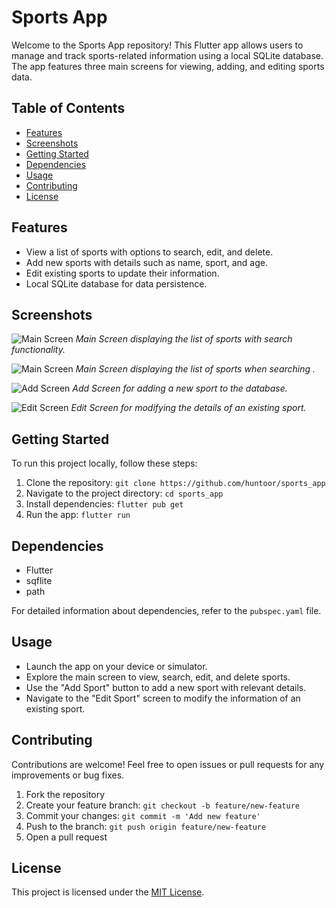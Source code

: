 # Sports App

Welcome to the Sports App repository! This Flutter app allows users to manage and track sports-related information using a local SQLite database. The app features three main screens for viewing, adding, and editing sports data.

## Table of Contents

- [Features](#features)
- [Screenshots](#screenshots)
- [Getting Started](#getting-started)
- [Dependencies](#dependencies)
- [Usage](#usage)
- [Contributing](#contributing)
- [License](#license)

## Features

- View a list of sports with options to search, edit, and delete.
- Add new sports with details such as name, sport, and age.
- Edit existing sports to update their information.
- Local SQLite database for data persistence.

## Screenshots

![Main Screen](screenshots/main_screen.png)
*Main Screen displaying the list of sports with search functionality.*

![Main Screen](screenshots/search.png)
*Main Screen displaying the list of sports when searching .*

![Add Screen](screenshots/add_screen.png)
*Add Screen for adding a new sport to the database.*

![Edit Screen](screenshots/edit_screen.png)
*Edit Screen for modifying the details of an existing sport.*

## Getting Started

To run this project locally, follow these steps:

1. Clone the repository: `git clone https://github.com/huntoor/sports_app`
2. Navigate to the project directory: `cd sports_app`
3. Install dependencies: `flutter pub get`
4. Run the app: `flutter run`

## Dependencies

- Flutter
- sqflite
- path

For detailed information about dependencies, refer to the `pubspec.yaml` file.

## Usage

- Launch the app on your device or simulator.
- Explore the main screen to view, search, edit, and delete sports.
- Use the "Add Sport" button to add a new sport with relevant details.
- Navigate to the "Edit Sport" screen to modify the information of an existing sport.

## Contributing

Contributions are welcome! Feel free to open issues or pull requests for any improvements or bug fixes.

1. Fork the repository
2. Create your feature branch: `git checkout -b feature/new-feature`
3. Commit your changes: `git commit -m 'Add new feature'`
4. Push to the branch: `git push origin feature/new-feature`
5. Open a pull request

## License

This project is licensed under the [MIT License](LICENSE).
